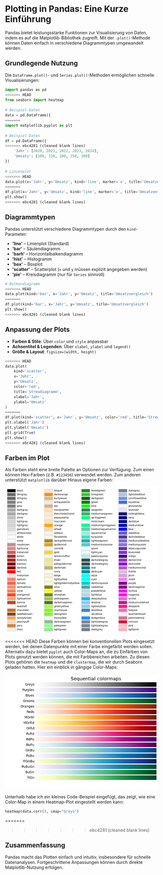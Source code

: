 # Plotting in Pandas: Eine Kurze Einführung

Pandas bietet leistungsstarke Funktionen zur Visualisierung von Daten, indem es auf die Matplotlib-Bibliothek zugreift. Mit der `.plot()`-Methode können Daten einfach in verschiedene Diagrammtypen umgewandelt werden.

## Grundlegende Nutzung

Die `DataFrame.plot()`- und `Series.plot()`-Methoden ermöglichen schnelle Visualisierungen:

```python
import pandas as pd
<<<<<<< HEAD
from seaborn import heatmap

# Beispiel-Daten
data = pd.DataFrame({
=======
import matplotlib.pyplot as plt

# Beispiel-Daten
df = pd.DataFrame({
>>>>>>> ebc4281 (cleaned blank lines)
    'Jahr': [2020, 2021, 2022, 2023, 2024],
    'Umsatz': [100, 150, 200, 250, 300]
})

# Linienplot
<<<<<<< HEAD
data.plot(x='Jahr', y='Umsatz', kind='line', marker='o', title='Umsatzentwicklung')
=======
df.plot(x='Jahr', y='Umsatz', kind='line', marker='o', title='Umsatzentwicklung')
plt.show()
>>>>>>> ebc4281 (cleaned blank lines)
```

## Diagrammtypen

Pandas unterstützt verschiedene Diagrammtypen durch den `kind`-Parameter:

- **'line'** – Linienplot (Standard)
- **'bar'** – Säulendiagramm
- **'barh'** – Horizontalbalkendiagramm
- **'hist'** – Histogramm
- **'box'** – Boxplot
- **'scatter'** – Scatterplot (`x` und `y` müssen explizit angegeben werden)
- **'pie'** – Kreisdiagramm (nur für `Series` sinnvoll)

```python
# Balkendiagramm
<<<<<<< HEAD
data.plot(kind='bar', x='Jahr', y='Umsatz', title='Umsatzvergleich')
=======
df.plot(kind='bar', x='Jahr', y='Umsatz', title='Umsatzvergleich')
plt.show()
>>>>>>> ebc4281 (cleaned blank lines)
```

## Anpassung der Plots

- **Farben & Stile**: Über `color` und `style` anpassbar
- **Achsentitel & Legenden**: Über `xlabel`, `ylabel` und `legend()`
- **Größe & Layout**: `figsize=(width, height)`

```python
<<<<<<< HEAD
data.plot(
    kind='scatter',
    x='Jahr',
    y='Umsatz',
    color='red',
    title='Streudiagramm',
    xlabel='Jahr',
    ylabel='Umsatz'
)
=======
df.plot(kind='scatter', x='Jahr', y='Umsatz', color='red', title='Streudiagramm')
plt.xlabel('Jahr')
plt.ylabel('Umsatz')
plt.grid(True)
plt.show()
>>>>>>> ebc4281 (cleaned blank lines)
```

## Farben im Plot

Als Farben steht eine breite Palette an Optionen zur Verfügung. Zum einen können Hex-Farben (z.B. `#123456`) verwendet werden. Zum anderen unterstützt `matplotlib` darüber Hinaus eigene Farben:

![Matplotlib Farben Tabelle als Bild](../static/pyplot_colors.webp)

<<<<<<< HEAD
Diese Farben können bei konventionellen Plots eingesetzt werden, bei denen Datenpunkte mit einer Farbe eingefärbt werden sollen. Alternativ dazu bietet `pyplot` auch Color-Maps an, die zu Einfärben von Plots genutzt werden können, die mit Farbbereichen arbeiten. Zu diesen Plots gehören die `heatmap` und die `clustermap`, die wir durch Seaborn geladen hatten. Hier ein einblick in gängige Color-Maps:

![Matplotlib Color-Maps als Bild](../static//pyplot_colormaps.webp)

Unterhalb habe ich ein kleines Code-Beispiel eingefügt, das zeigt, wie eine Color-Map in einem Heatmap-Plot eingestellt werden kann:

```python
heatmap(data.corr(), cmap="Greys")
```

=======
>>>>>>> ebc4281 (cleaned blank lines)
## Zusammenfassung

Pandas macht das Plotten einfach und intuitiv, insbesondere für schnelle Datenanalysen. Fortgeschrittene Anpassungen können durch direkte Matplotlib-Nutzung erfolgen.
